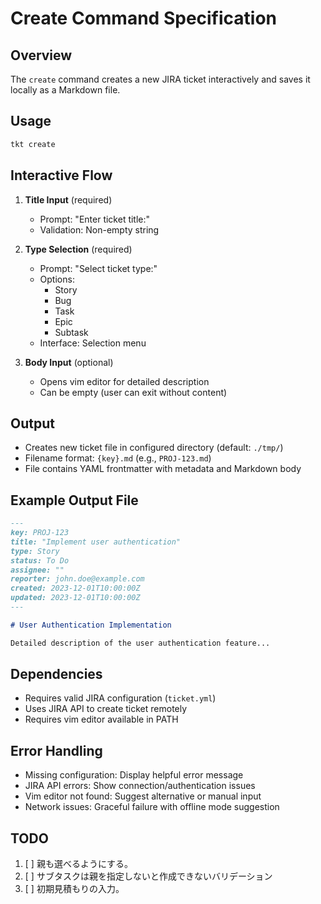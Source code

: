 # Create Command Specification

## Overview

The `create` command creates a new JIRA ticket interactively and saves it locally as a Markdown file.

## Usage

```bash
tkt create
```

## Interactive Flow

1. **Title Input** (required)
   - Prompt: "Enter ticket title:"
   - Validation: Non-empty string

2. **Type Selection** (required)
   - Prompt: "Select ticket type:"
   - Options:
     - Story
     - Bug
     - Task
     - Epic
     - Subtask
   - Interface: Selection menu

3. **Body Input** (optional)
   - Opens vim editor for detailed description
   - Can be empty (user can exit without content)

## Output

- Creates new ticket file in configured directory (default: `./tmp/`)
- Filename format: `{key}.md` (e.g., `PROJ-123.md`)
- File contains YAML frontmatter with metadata and Markdown body

## Example Output File

```markdown
---
key: PROJ-123
title: "Implement user authentication"
type: Story
status: To Do
assignee: ""
reporter: john.doe@example.com
created: 2023-12-01T10:00:00Z
updated: 2023-12-01T10:00:00Z
---

# User Authentication Implementation

Detailed description of the user authentication feature...
```

## Dependencies

- Requires valid JIRA configuration (`ticket.yml`)
- Uses JIRA API to create ticket remotely
- Requires vim editor available in PATH

## Error Handling

- Missing configuration: Display helpful error message
- JIRA API errors: Show connection/authentication issues
- Vim editor not found: Suggest alternative or manual input
- Network issues: Graceful failure with offline mode suggestion

## TODO

1. [ ] 親も選べるようにする。
2. [ ] サブタスクは親を指定しないと作成できないバリデーション
3. [ ] 初期見積もりの入力。
